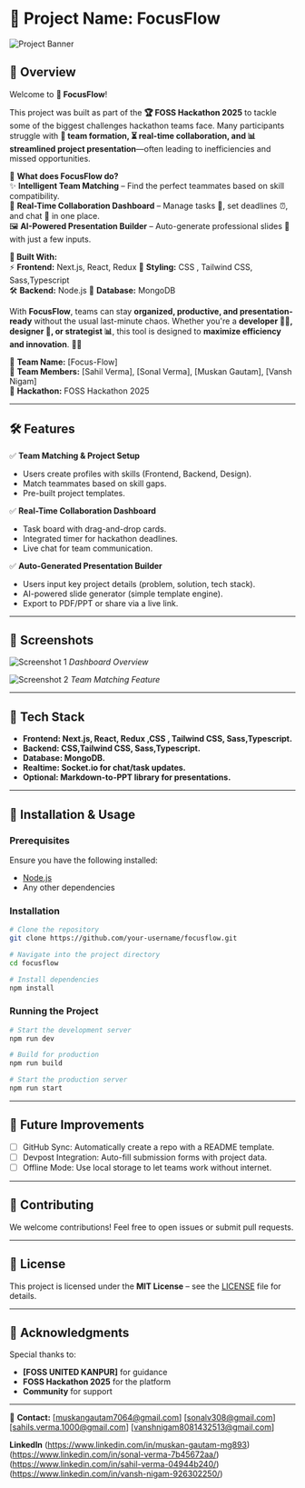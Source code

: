 # 🚀 Project Name: **FocusFlow**

![Project Banner](./assets/banner.png)

## 🌟 Overview

Welcome to **🚀 FocusFlow**!  

This project was built as part of the **🏆 FOSS Hackathon 2025** to tackle some of the biggest challenges hackathon teams face. Many participants struggle with **🤝 team formation, ⏳ real-time collaboration, and 📊 streamlined project presentation**—often leading to inefficiencies and missed opportunities.  

🔹 **What does FocusFlow do?**  
✨ **Intelligent Team Matching** – Find the perfect teammates based on skill compatibility.  
📌 **Real-Time Collaboration Dashboard** – Manage tasks 📝, set deadlines ⏰, and chat 💬 in one place.  
🖼️ **AI-Powered Presentation Builder** – Auto-generate professional slides 🎤 with just a few inputs.  

**🔧 Built With:**  
⚡ **Frontend:** Next.js, React, Redux 
🎨 **Styling:**  CSS , Tailwind CSS, Sass,Typescript   
🛠️ **Backend:** Node.js 
📂 **Database:** MongoDB 

With **FocusFlow**, teams can stay **organized, productive, and presentation-ready** without the usual last-minute chaos. Whether you're a **developer 👨‍💻, designer 🎨, or strategist 📊**, this tool is designed to **maximize efficiency and innovation**. 🚀🔥  

🔹 **Team Name:** [Focus-Flow]  
🔹 **Team Members:** [Sahil Verma], [Sonal Verma], [Muskan Gautam], [Vansh Nigam]  
🔹 **Hackathon:** FOSS Hackathon 2025  

---

## 🛠️ Features
✅ **Team Matching & Project Setup**  
   - Users create profiles with skills (Frontend, Backend, Design).
   - Match teammates based on skill gaps.
   - Pre-built project templates.

✅ **Real-Time Collaboration Dashboard**  
   - Task board with drag-and-drop cards.
   - Integrated timer for hackathon deadlines.
   - Live chat for team communication.

✅ **Auto-Generated Presentation Builder**  
   - Users input key project details (problem, solution, tech stack).
   - AI-powered slide generator (simple template engine).
   - Export to PDF/PPT or share via a live link.

---

## 📸 Screenshots

![Screenshot 1](./assets/screenshot1.png)
*Dashboard Overview*

![Screenshot 2](./assets/screenshot2.png)
*Team Matching Feature*

---

## 🔧 Tech Stack

- **Frontend: Next.js, React, Redux ,CSS , Tailwind CSS, Sass,Typescript.**
- **Backend:  CSS,Tailwind CSS, Sass,Typescript.**
- **Database: MongoDB.**
- **Realtime: Socket.io for chat/task updates.**
- **Optional: Markdown-to-PPT library for presentations.**

---

## 🚀 Installation & Usage

### Prerequisites
Ensure you have the following installed:
- [Node.js](https://nodejs.org/)
- Any other dependencies

### Installation
```bash
# Clone the repository
git clone https://github.com/your-username/focusflow.git

# Navigate into the project directory
cd focusflow

# Install dependencies
npm install 
```

### Running the Project
```bash
# Start the development server
npm run dev

# Build for production
npm run build

# Start the production server
npm run start
```

---

## 🎯 Future Improvements
- [ ] GitHub Sync: Automatically create a repo with a README template.
- [ ] Devpost Integration: Auto-fill submission forms with project data.
- [ ] Offline Mode: Use local storage to let teams work without internet.

---

## 🤝 Contributing
We welcome contributions! Feel free to open issues or submit pull requests.

---

## 📄 License
This project is licensed under the **MIT License** – see the [LICENSE](./LICENSE) file for details.

---

## 📝 Acknowledgments
Special thanks to:
- **[FOSS UNITED KANPUR]** for guidance
- **FOSS Hackathon 2025** for the platform
- **Community** for support

---

📩 **Contact:** [muskangautam7064@gmail.com]
                 [sonalv308@gmail.com]
                 [sahils.verma.1000@gmail.com]
                 [vanshnigam8081432513@gmail.com] 
                 
   **LinkedIn**  (https://www.linkedin.com/in/muskan-gautam-mg893)
                (https://www.linkedin.com/in/sonal-verma-7b45672aa/)
                (https://www.linkedin.com/in/sahil-verma-04944b240/)
                (https://www.linkedin.com/in/vansh-nigam-926302250/)

             
   
